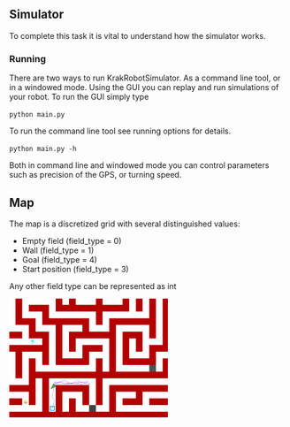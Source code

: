 Simulator
---------------------------------
To complete this task it is vital to understand how the simulator works.

### Running

There are two ways to run KrakRobotSimulator. As a command line tool, or in a windowed mode.
Using the GUI you can replay and run simulations of your robot. To run the GUI simply type

``python main.py``

To run the command line tool see running options for details.

 ``python main.py -h``


Both in command line and windowed mode you can control parameters such as
precision of the GPS, or turning speed.

Map
---------------------
The map is a discretized grid with several distinguished values:

* Empty field (field_type = 0)
* Wall (field_type = 1)
* Goal (field_type = 4)
* Start position (field_type = 3)

Any other field type can be represented as int

![Example map](pics/1.png)